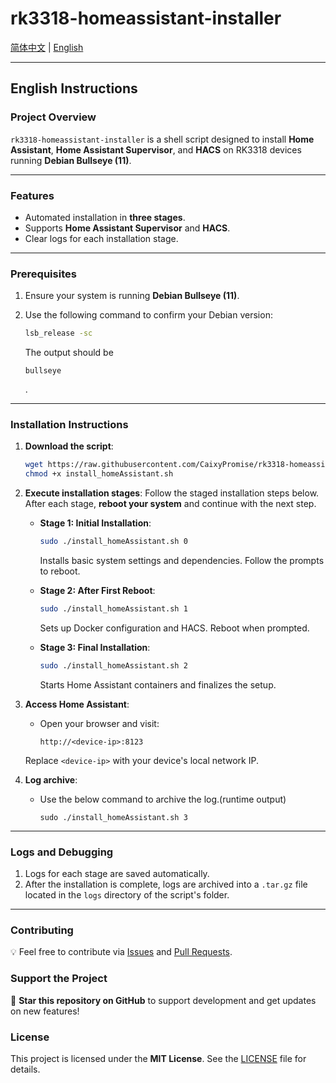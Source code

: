 # rk3318-homeassistant-installer

[简体中文](README_CN.md) | [English](#README.md)

------

## English Instructions

### Project Overview

`rk3318-homeassistant-installer` is a shell script designed to install **Home Assistant**, **Home Assistant Supervisor**, and **HACS** on RK3318 devices running **Debian Bullseye (11)**.

------

### Features

- Automated installation in **three stages**.
- Supports **Home Assistant Supervisor** and **HACS**.
- Clear logs for each installation stage.

------

### Prerequisites

1. Ensure your system is running **Debian Bullseye (11)**.

2. Use the following command to confirm your Debian version:

   ```bash
   lsb_release -sc
   ```

   The output should be 

   ```
   bullseye
   ```

   .

------

### Installation Instructions

1. **Download the script**:

   ```bash
   wget https://raw.githubusercontent.com/CaixyPromise/rk3318-homeassistant-installer/main/src/install_homeAssistant.sh -O install_homeAssistant.sh
   chmod +x install_homeAssistant.sh
   ```

2. **Execute installation stages**: Follow the staged installation steps below. After each stage, **reboot your system** and continue with the next step.

   - **Stage 1: Initial Installation**:

     ```bash
     sudo ./install_homeAssistant.sh 0
     ```

     Installs basic system settings and dependencies. Follow the prompts to reboot.

   - **Stage 2: After First Reboot**:

     ```bash
     sudo ./install_homeAssistant.sh 1
     ```

     Sets up Docker configuration and HACS. Reboot when prompted.

   - **Stage 3: Final Installation**:

     ```bash
     sudo ./install_homeAssistant.sh 2
     ```

     Starts Home Assistant containers and finalizes the setup.

3. **Access Home Assistant**:

   - Open your browser and visit:

     ```
     http://<device-ip>:8123
     ```

   Replace `<device-ip>` with your device's local network IP.

4. **Log archive**:

   - Use the below command to archive the log.(runtime output)

     ```shell
     sudo ./install_homeAssistant.sh 3
     ```

------

### Logs and Debugging

1. Logs for each stage are saved automatically.
2. After the installation is complete, logs are archived into a `.tar.gz` file located in the `logs` directory of the script's folder.

-----

### Contributing

💡 Feel free to contribute via [Issues](https://github.com/CaixyPromise/rk3318-homeassistant-installer/issues) and [Pull Requests](https://github.com/CaixyPromise/rk3318-homeassistant-installer/pulls).

### Support the Project

🌟 **Star this repository on GitHub** to support development and get updates on new features!

### License

This project is licensed under the **MIT License**. See the [LICENSE](LICENSE) file for details.
